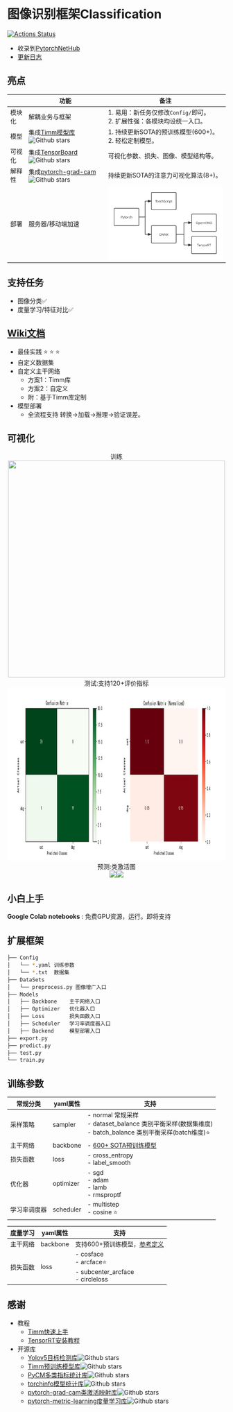 # 图像识别框架Classification

[![Actions Status](https://github.com/bobo0810/Classification/workflows/build/badge.svg)](https://github.com/bobo0810/Classification/actions)

- 收录到[PytorchNetHub](https://github.com/bobo0810/PytorchNetHub)
- [更新日志](https://github.com/bobo0810/Classification/releases)


## 亮点

|          | 功能                                                         | 备注                                                         |
| -------- | ------------------------------------------------------------ | ------------------------------------------------------------ |
| 模块化    | 解耦业务与框架                                               | 1. 易用：新任务仅修改`Config/`即可。 <br/>2. 扩展性强：各模块均设统一入口。 |
| 模型     | 集成[Timm模型库](https://github.com/rwightman/pytorch-image-models) ![Github stars](https://img.shields.io/github/stars/rwightman/pytorch-image-models.svg) | 1. 持续更新SOTA的预训练模型(600+)。<br/>2. 轻松定制模型。                                   |
| 可视化   | 集成[TensorBoard](https://github.com/tensorflow/tensorboard)![Github stars](https://img.shields.io/github/stars/tensorflow/tensorboard.svg) | 可视化参数、损失、图像、模型结构等。 |
| 解释性 | 集成[pytorch-grad-cam](https://github.com/jacobgil/pytorch-grad-cam)![Github stars](https://img.shields.io/github/stars/jacobgil/pytorch-grad-cam.svg) | 持续更新SOTA的注意力可视化算法(8+)。 |
| 部署 | 服务器/移动端加速                                                        | <img src="Docs/imgs/deploy.svg" style="zoom:50%;" /> |


## 支持任务

- 图像分类✅
- 度量学习/特征对比✅

## [Wiki文档](https://github.com/bobo0810/Classification/wiki)

- 最佳实践 ⭐️ ⭐️ ⭐️
- 自定义数据集
- 自定义主干网络
  - 方案1：Timm库
  - 方案2：自定义
  - 附：基于Timm库定制
- 模型部署
  - 全流程支持 转换->加载->推理->验证误差。

## 可视化

<center>训练</center>

  <div align=center><img src="./Docs/imgs/tsdb.gif" width="500px"  height="500px"></div>

<center>测试:支持120+评价指标</center>

  <div align=center><img src="./Docs/imgs/matrix.jpg" width="1000px"  height="400px" ></div>

<center>预测:类激活图</center>

  <div align=center><img src="./Docs/imgs/cam_cat.jpg" ><img src="./Docs/imgs/cam_dog.jpg" ></div>



## 小白上手

**Google Colab notebooks** :  免费GPU资源，运行。即将支持

## 扩展框架

```bash
├── Config
│   └── *.yaml 训练参数
│   └── *.txt  数据集 
├── DataSets
│   └── preprocess.py 图像增广入口
├── Models
│   ├── Backbone    主干网络入口
│   ├── Optimizer   优化器入口
│   ├── Loss        损失函数入口
│   ├── Scheduler   学习率调度器入口
│   ├── Backend     模型部署入口
├── export.py
├── predict.py
├── test.py
└── train.py
```



## 训练参数

|   常规分类   | yaml属性  | 支持                                                         |
| ------------ | --------- | ------------------------------------------------------------ |
| 采样策略     | sampler   | - normal     常规采样<br>- dataset_balance    类别平衡采样(数据集维度)  <br>- batch_balance    类别平衡采样(batch维度)⭐️        |
| 主干网络     | backbone  | - [600+ SOTA预训练模型](https://bclassification.readthedocs.io/en/latest/backbone.html)  |
| 损失函数     | loss      | - cross_entropy<br>- label_smooth         |
| 优化器       | optimizer | - sgd<br/>- adam<br/>- lamb<br/>- rmsproptf  |
| 学习率调度器 | scheduler | - multistep<br/>- cosine ⭐️                                     |

| 度量学习 | yaml属性 | 支持                                                         |
| -------- | -------- | ------------------------------------------------------------ |
| 主干网络 | backbone | 支持600+预训练模型，[参考定义](./Models/Backbone/mynet_metric.py) |
| 损失函数 | loss     | - cosface<br/>- arcface⭐️<br/>- subcenter_arcface<br/>- circleloss |

## 感谢

- 教程
  - [Timm快速上手](https://towardsdatascience.com/getting-started-with-pytorch-image-models-timm-a-practitioners-guide-4e77b4bf9055)
  - [TensorRT安装教程](https://www.codeleading.com/article/48816068405/)
- 开源库
  - [Yolov5目标检测库](https://github.com/ultralytics/yolov5)![Github stars](https://img.shields.io/github/stars/ultralytics/yolov5.svg)
  - [Timm预训练模型库](https://github.com/rwightman/pytorch-image-models)![Github stars](https://img.shields.io/github/stars/rwightman/pytorch-image-models.svg)
  - [PyCM多类指标统计库](https://github.com/sepandhaghighi/pycm)![Github stars](https://img.shields.io/github/stars/sepandhaghighi/pycm.svg)
  - [torchinfo模型统计库](https://github.com/TylerYep/torchinfo)![Github stars](https://img.shields.io/github/stars/TylerYep/torchinfo.svg)
  - [pytorch-grad-cam类激活映射库](https://github.com/jacobgil/pytorch-grad-cam)![Github stars](https://img.shields.io/github/stars/jacobgil/pytorch-grad-cam.svg)
  - [pytorch-metric-learning度量学习库](https://github.com/KevinMusgrave/pytorch-metric-learning)![Github stars](https://img.shields.io/github/stars/KevinMusgrave/pytorch-metric-learning.svg)
  

